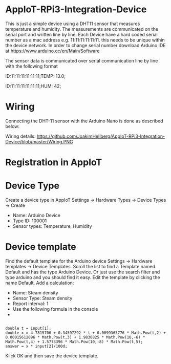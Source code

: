 # AppIoT-RPi3-Integration-Device
This is just a simple device using a DHT11 sensor that measures temperature and humidity.
The measurements are communicated on the serial port and written line by line.
Each Device have a hard coded serial number as a mac address e.g. 11:11:11:11:11:11. this needs to be unique within the device network.
In order to change serial number download Arduino IDE at https://www.arduino.cc/en/Main/Software

The sensor data is communicated over serial communication line by line with the following format

ID:11:11:11:11:11:11;TEMP: 13.0;

ID:11:11:11:11:11:11;HUM: 42;

# Wiring
Connecting the DHT-11 sensor with the Arduino Nano is done as described below:

Wiring details: https://github.com/JoakimHellberg/AppIoT-RPi3-Integration-Device/blob/master/Wiring.PNG

# Registration in AppIoT

# Device Type
Create a device type in AppIoT Settings -> Hardware Types -> Device Types -> Create
- Name: Arduino Device
- Type ID: 100001
- Sensor types: Temperature, Humidity

# Device template
Find the default template for the Arduino device Settings -> Hardware templates -> Device Templates. Scroll the list to find a Template named Default and has the type Arduino Device. Or just use the search filter and type arduino and you should find it easy.
Edit the template by clicking the name Default. Add a calculation:
- Name: Steam density
- Sensor Type: Steam density
- Report interval: 1
- Use the following formula in the console
- 
<code>
double t = input[1];            
double x = 4.7815706 + 0.34597292 * t + 0.0099365776 * Math.Pow(t,2) + 0.00015612096 * Math.Pow(t,3) + 1.9830825 * Math.Pow(10,-6) * Math.Pow(t,4) + 1.5773396 * Math.Pow(10,-8) * Math.Pow(t,5);
answer = x * input[2]/100d;
</code>

Klick OK and then save the device template.
